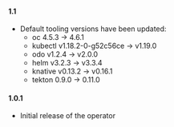 #### 1.1

- Default tooling versions have been updated:
  - oc 4.5.3 -> 4.6.1
  - kubectl v1.18.2-0-g52c56ce -> v1.19.0
  - odo v1.2.4 -> v2.0.0
  - helm v3.2.3 -> v3.3.4
  - knative v0.13.2 -> v0.16.1
  - tekton 0.9.0 -> 0.11.0

#### 1.0.1

- Initial release of the operator
